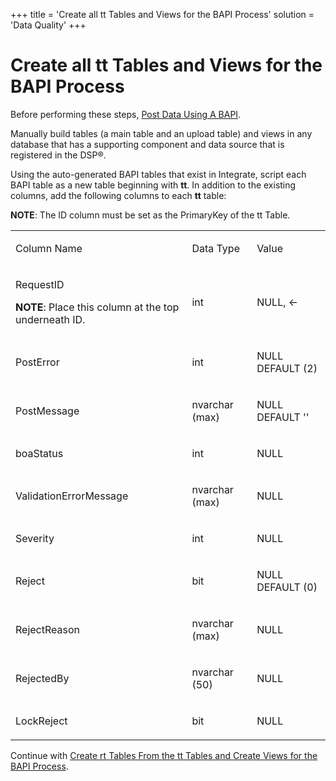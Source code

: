 +++
title = 'Create all tt Tables and Views for the BAPI Process'
solution = 'Data Quality'
+++

# Create all tt Tables and Views for the BAPI Process

Before performing these steps, [Post Data Using A
BAPI](../../../Platform/Integrate/Use_Cases/Post_Data_Using_a_BAPI.htm).

Manually build tables (a main table and an upload table) and views in
any database that has a supporting component and data source that is
registered in the DSP®.

Using the auto-generated BAPI tables that exist in Integrate, script
each BAPI table as a new table beginning with **tt**. In addition to the
existing columns, add the following columns to each **tt** table:

<span style="font-weight: bold;">NOTE</span>: The ID column must be set
as the PrimaryKey of the tt Table.

<table>
<tbody>
<tr class="odd">
<td><p>Column Name</p></td>
<td><p>Data Type</p></td>
<td><p>Value</p></td>
</tr>
<tr class="even">
<td><p>RequestID</p>
<p><strong>NOTE</strong>: Place this column at the top underneath ID.</p></td>
<td><p>int</p></td>
<td><p>NULL, &lt;-</p></td>
</tr>
<tr class="odd">
<td><p>PostError</p></td>
<td><p>int</p></td>
<td><p>NULL DEFAULT (2)</p></td>
</tr>
<tr class="even">
<td><p>PostMessage</p></td>
<td><p>nvarchar (max)</p></td>
<td><p>NULL DEFAULT ''</p></td>
</tr>
<tr class="odd">
<td><p>boaStatus</p></td>
<td><p>int</p></td>
<td><p>NULL</p></td>
</tr>
<tr class="even">
<td><p>ValidationErrorMessage</p></td>
<td><p>nvarchar (max)</p></td>
<td><p>NULL</p></td>
</tr>
<tr class="odd">
<td><p>Severity</p></td>
<td><p>int</p></td>
<td><p>NULL</p></td>
</tr>
<tr class="even">
<td><p>Reject</p></td>
<td><p>bit</p></td>
<td><p>NULL DEFAULT (0)</p></td>
</tr>
<tr class="odd">
<td><p>RejectReason</p></td>
<td><p>nvarchar (max)</p></td>
<td><p>NULL</p></td>
</tr>
<tr class="even">
<td><p>RejectedBy</p></td>
<td><p>nvarchar (50)</p></td>
<td><p>NULL</p></td>
</tr>
<tr class="odd">
<td><p>LockReject</p></td>
<td><p>bit</p></td>
<td><p>NULL</p></td>
</tr>
</tbody>
</table>

Continue with [Create rt Tables From the tt Tables and Create Views for
the BAPI Process](CreatertTblsttTableCreateVwsBAPI.htm).
